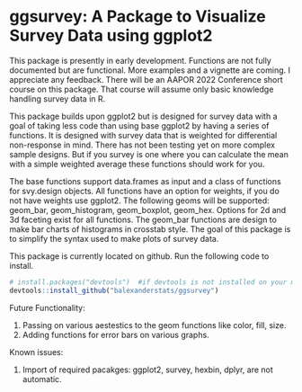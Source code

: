 # ggsurvey: A Package to Visualize Survey Data using ggplot2
This package is presently in early development. Functions are not fully documented but are functional. More examples and a vignette are coming. I appreciate any feedback. There will be an AAPOR 2022 Conference short course on this package. That course will assume only basic knowledge handling survey data in R.

This package builds upon ggplot2 but is designed for survey data with a goal of taking less code than using base ggplot2 by having a series of functions. It is designed with survey data that is weighted for differential non-response in mind. There has not been testing yet on more complex sample designs. But if you survey is one where you can calculate the mean with a simple weighted average these functions should work for you.

The base functions support data.frames as input and a class of functions for svy.design objects. All functions have an option for weights, if you do not have weights use ggplot2.  The following geoms will be supported: geom_bar, geom_histogram, 
geom_boxplot, geom_hex.  Options for 2d and 3d faceting exist for all functions. The geom_bar functions are design to make bar charts of histograms in crosstab style. The goal of this package is to simplify the syntax used to make plots of survey data. 

This package is currently located on github.  Run the following code to install. 
``` r
# install.packages("devtools")  #if devtools is not installed on your machine
devtools::install_github("balexanderstats/ggsurvey")
```

Future Functionality:
1. Passing on various aestestics to the geom functions like color, fill, size.
2. Adding functions for error bars on various graphs.

Known issues: 
1. Import of required pacakges: ggplot2, survey, hexbin, dplyr, are not automatic.

